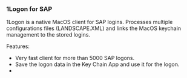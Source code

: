 ### 1Logon for SAP

1Logon is a native MacOS client for SAP logins. Processes multiple configurations files (LANDSCAPE.XML) and links the MacOS keychain management to the stored logins. 

Features:
- Very fast client for more than 5000 SAP logons.
- Save the logon data in the Key Chain App and use it for the logon.
- 
